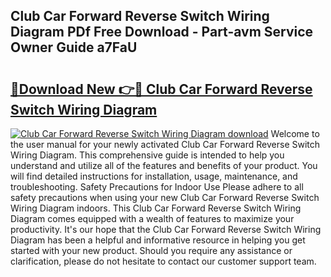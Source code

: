 ## Club Car Forward Reverse Switch Wiring Diagram PDf Free Download - Part-avm Service Owner Guide a7FaU

# <h2><a href="http://dfnzzpk.blite.top/?on=Club+Car+Forward+Reverse+Switch+Wiring+Diagram">🔗Download New 👉🔴 Club Car Forward Reverse Switch Wiring Diagram</a></h2>

[![Club Car Forward Reverse Switch Wiring Diagram download](https://i.imgur.com/lujVjoI.png)](http://dfnzzpk.blite.top/?on=Club+Car+Forward+Reverse+Switch+Wiring+Diagram)
Welcome to the user manual for your newly activated Club Car Forward Reverse Switch Wiring Diagram. This comprehensive guide is intended to help you understand and utilize all of the features and benefits of your product. You will find detailed instructions for installation, usage, maintenance, and troubleshooting. Safety Precautions for Indoor Use Please adhere to all safety precautions when using your new Club Car Forward Reverse Switch Wiring Diagram indoors. This Club Car Forward Reverse Switch Wiring Diagram comes equipped with a wealth of features to maximize your productivity. It's our hope that the Club Car Forward Reverse Switch Wiring Diagram has been a helpful and informative resource in helping you get started with your new product. Should you require any assistance or clarification, please do not hesitate to contact our customer support team.
